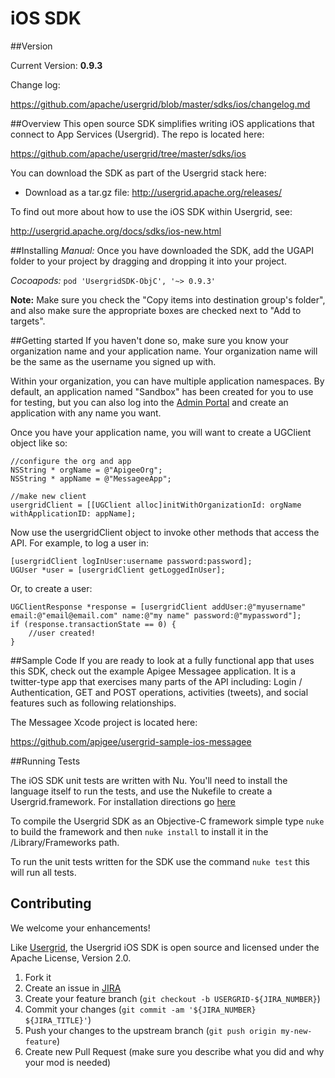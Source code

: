 # iOS SDK

##Version

Current Version: **0.9.3**

Change log:

<https://github.com/apache/usergrid/blob/master/sdks/ios/changelog.md>

##Overview
This open source SDK simplifies writing iOS applications that connect to App Services (Usergrid). The repo is located here:

<https://github.com/apache/usergrid/tree/master/sdks/ios>

You can download the SDK as part of the Usergrid stack here:

* Download as a tar.gz file: <http://usergrid.apache.org/releases/>

To find out more about how to use the iOS SDK within Usergrid, see:

<http://usergrid.apache.org/docs/sdks/ios-new.html>

##Installing
*Manual:*
Once you have downloaded the SDK, add the UGAPI folder to your project by dragging and dropping it into your project. 

*Cocoapods:*
```pod 'UsergridSDK-ObjC', '~> 0.9.3'```


**Note:** Make sure you check the "Copy items into destination group's folder", and also make sure the appropriate boxes are checked next to "Add to targets".

##Getting started
If you haven't done so, make sure you know your organization name and your application name. Your organization name will be the same as the username you signed up with.  

Within your organization, you can have multiple application namespaces.  By default, an application named "Sandbox" has been created for you to use for testing, but you can also log into the [Admin Portal](http://apigee.com/usergrid) and create an application with any name you want.

Once you have your application name, you will want to create a UGClient object like so: 

	//configure the org and app
	NSString * orgName = @"ApigeeOrg";
	NSString * appName = @"MessageeApp";

	//make new client
	usergridClient = [[UGClient alloc]initWithOrganizationId: orgName withApplicationID: appName];

Now use the usergridClient object to invoke other methods that access the API.  For example, to log a user in:

	[usergridClient logInUser:username password:password];
	UGUser *user = [usergridClient getLoggedInUser];

Or, to create a user:

	UGClientResponse *response = [usergridClient addUser:@"myusername" email:@"email@email.com" name:@"my name" password:@"mypassword"];
    if (response.transactionState == 0) {
    	//user created!
    } 

##Sample Code
If you are ready to look at a fully functional app that uses this SDK, check out the example Apigee Messagee application. It is a twitter-type app that exercises many parts of the API including: Login / Authentication, GET and POST operations, activities (tweets), and social features such as following relationships. 

The Messagee Xcode project is located here:

<https://github.com/apigee/usergrid-sample-ios-messagee>

##Running Tests

The iOS SDK unit tests are written with Nu. You'll need to install the language itself to run the tests, and use the Nukefile to create a Usergrid.framework. For installation directions go [here](https://github.com/timburks/nu)

To compile the Usergrid SDK as an Objective-C framework simple type `nuke` to build the framework and then `nuke install` to install it in the /Library/Frameworks path.

To run the unit tests written for the SDK use the command `nuke test` this will run all tests.

## Contributing
We welcome your enhancements!

Like [Usergrid](https://github.com/apache/usergrid/), the Usergrid iOS SDK is open source and licensed under the Apache License, Version 2.0.

1. Fork it
2. Create an issue in [JIRA](https://issues.apache.org/jira/browse/USERGRID/)
3. Create your feature branch (`git checkout -b USERGRID-${JIRA_NUMBER}`)
4. Commit your changes (`git commit -am '${JIRA_NUMBER} ${JIRA_TITLE}'`)
5. Push your changes to the upstream branch (`git push origin my-new-feature`)
6. Create new Pull Request (make sure you describe what you did and why your mod is needed)

